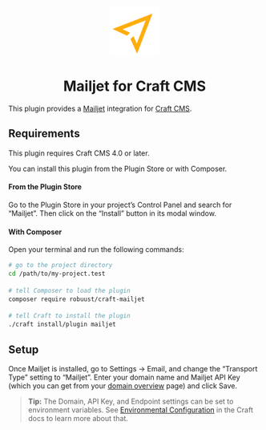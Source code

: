 <p align="center"><img src="./src/icon.svg" width="100" height="100" alt="Mailjet for Craft CMS icon"></p>

<h1 align="center">Mailjet for Craft CMS</h1>

This plugin provides a [Mailjet](http://www.mailjet.com/) integration for [Craft CMS](https://craftcms.com/).

## Requirements

This plugin requires Craft CMS 4.0 or later.

You can install this plugin from the Plugin Store or with Composer.

#### From the Plugin Store

Go to the Plugin Store in your project’s Control Panel and search for “Mailjet”. Then click on the “Install” button in its modal window.

#### With Composer

Open your terminal and run the following commands:

```bash
# go to the project directory
cd /path/to/my-project.test

# tell Composer to load the plugin
composer require robuust/craft-mailjet

# tell Craft to install the plugin
./craft install/plugin mailjet
```

## Setup

Once Mailjet is installed, go to Settings → Email, and change the “Transport Type” setting to “Mailjet”. Enter your domain name and Mailjet API Key (which you can get from your [domain overview](https://mailjet.com/app/domains) page) and click Save.

> **Tip:** The Domain, API Key, and Endpoint settings can be set to environment variables. See [Environmental Configuration](https://docs.craftcms.com/v3/config/environments.html) in the Craft docs to learn more about that.
